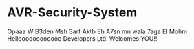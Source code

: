 # AVR-Security-System

Opaaa
W B3den
Msh 3arf Aktb Eh
A7sn mn wala 7aga
El Mohm
Helloooooooooooo
Developers Ltd.
Welcomes YOU!!
